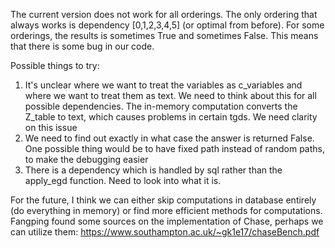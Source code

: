 The current version does not work for all orderings. The only ordering that always works is dependency [0,1,2,3,4,5] (or optimal from before). For some orderings, the results is sometimes True and sometimes False. This means that there is some bug in our code.

Possible things to try:
1. It's unclear where we want to treat the variables as c_variables and where we want to treat them as text. We need to think about this for all possible dependencies. The in-memory computation converts the Z_table to text, which causes problems in certain tgds. We need clarity on this issue
2. We need to find out exactly in what case the answer is returned False. One possible thing would be to have fixed path instead of random paths, to make the debugging easier
3. There is a dependency which is handled by sql rather than the apply_egd function. Need to look into what it is.

For the future, I think we can either skip computations in database entirely (do everything in memory) or find more efficient methods for computations. Fangping found some sources on the implementation of Chase, perhaps we can utilize them: https://www.southampton.ac.uk/~gk1e17/chaseBench.pdf 